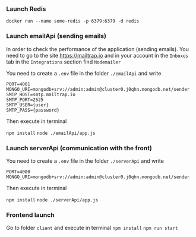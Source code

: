 ### Launch Redis 

`docker run --name some-redis -p 6379:6379 -d redis`

### Launch emailApi (sending emails)


In order to check the performance of the application (sending emails). You need to go to the site https://mailtrap.io and in your account in the `Inboxes` tab in the `Integrations` section find `Nodemailer`

You need to create a `.env` file in the folder `./emailApi` and write

```
PORT=4001
MONGO_URI=mongodb+srv://admin:admin@cluster0.j0qhn.mongodb.net/sender
SMTP_HOST=smtp.mailtrap.io
SMTP_PORT=2525
SMTP_USER={user}
SMTP_PASS={password}
```

Then execute in terminal

`npm install`
`node ./emailApi/app.js`

### Launch serverApi (communication with the front)

You need to create a `.env` file in the folder `./serverApi` and write
```
PORT=4000
MONGO_URI=mongodb+srv://admin:admin@cluster0.j0qhn.mongodb.net/sender
```

Then execute in terminal

`npm install`
`node ./serverApi/app.js`

### Frontend launch

Go to folder `client` and execute in terminal `npm install` `npm run start`
